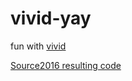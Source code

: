 # vivid-yay
fun with [vivid](https://hackage.haskell.org/package/vivid)

[Source2016 resulting code](./Source2016.hs)
